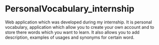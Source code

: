 # PersonalVocabulary_internship
Web application which was developed during my internship. It is personal vocabulary, application which allow you to create your own account and to store there words which you want to learn. It also allows you to add description, examples of usages and synonyms for certain word.
